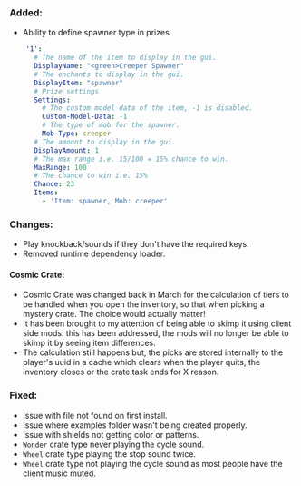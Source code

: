 ### Added:
- Ability to define spawner type in prizes
```yml
    '1':
      # The name of the item to display in the gui.
      DisplayName: "<green>Creeper Spawner"
      # The enchants to display in the gui.
      DisplayItem: "spawner"
      # Prize settings
      Settings:
        # The custom model data of the item, -1 is disabled.
        Custom-Model-Data: -1
        # The type of mob for the spawner.
        Mob-Type: creeper
      # The amount to display in the gui.
      DisplayAmount: 1
      # The max range i.e. 15/100 = 15% chance to win.
      MaxRange: 100
      # The chance to win i.e. 15%
      Chance: 23
      Items:
        - 'Item: spawner, Mob: creeper'
```

### Changes:
- Play knockback/sounds if they don't have the required keys.
- Removed runtime dependency loader.
#### Cosmic Crate:
- Cosmic Crate was changed back in March for the calculation of tiers to be handled when you open the inventory, so that when picking a mystery crate. The choice would actually matter!
- It has been brought to my attention of being able to skimp it using client side mods. this has been addressed, the mods will no longer be able to skimp it by seeing item differences.
- The calculation still happens but, the picks are stored internally to the player's uuid in a cache which clears when the player quits, the inventory closes or the crate task ends for X reason.

### Fixed:
- Issue with file not found on first install.
- Issue where examples folder wasn't being created properly.
- Issue with shields not getting color or patterns.
- `Wonder` crate type never playing the cycle sound.
- `Wheel` crate type playing the stop sound twice.
- `Wheel` crate type not playing the cycle sound as most people have the client music muted.
